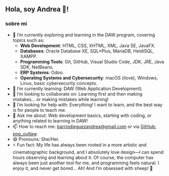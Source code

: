## Hola, soy Andrea 🐑!


### sobre mi

- 🔭 I’m currently exploring and learning in the DAW program, covering topics such as:
    * **Web Development**: HTML, CSS, XHTML, XML, Java SE, JavaFX.
    * **Databases**: Oracle Database XE, SQL*Plus, MariaDB, HeidiSQL, XAMPP.
    * **Programming Tools**: Git, GitHub, Visual Studio Code, JDK, JRE, Java SDK, NetBeans.
    * **ERP Systems**: Odoo.
    * **Operating Systems and Cybersecurity**: macOS (ilove), Windows, Linux, basic cybersecurity concepts.
- 🌱 I’m currently learning: DAW (Web Application Development).
- 👯 I’m looking to collaborate on: Learning first and then making mistakes... or making mistakes while learning!
- 🤔 I’m looking for help with: Everything! I want to learn, and the best way is for people to teach me.
- 💬 Ask me about: Web development basics, starting with coding, or anything related to learning in DAW!
- 📫 How to reach me: barriodieguezandrea@gmail.com or via [GitHub: pop_outlaw](https://github.com/Andreadieguez).
- 😄 Pronouns: She/Her.
- ⚡ Fun fact: My life has always been rooted in a more artistic and cinematographic background, and I absolutely love design—I can spend hours observing and learning about it. Of course, the computer has always been just another tool for me, and programming feels natural. I enjoy it, and never get bored… Ah! And I’m obsessed with sheep! 🐑


